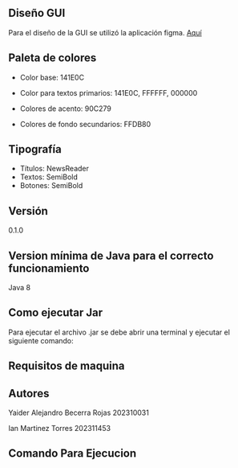 ## Diseño GUI
Para el diseño de la GUI se utilizó la aplicación figma. [Aquí](https://www.figma.com/proto/3EEvxEshGRURPiwQB5BScv/Figma-basics?t=e6kovFhVlcy2MWtq-1&scaling=min-zoom&content-scaling=fixed&page-id=0%3A1&node-id=0-139&starting-point-node-id=0%3A139)

## Paleta de colores
* Color base: 141E0C
* Color para textos primarios: 141E0C, FFFFFF, 000000
* Colores de acento: 90C279

* Colores de fondo secundarios: FFDB80 

## Tipografía
* Títulos: NewsReader
* Textos: SemiBold
* Botones: SemiBold

## Versión 
0.1.0

## Version mínima de Java para el correcto funcionamiento
Java 8

## Como ejecutar Jar
Para ejecutar el archivo .jar se debe abrir una terminal y ejecutar el siguiente comando:

## Requisitos de maquina

## Autores
Yaider Alejandro Becerra Rojas 202310031

Ian Martinez Torres 202311453

## Comando Para Ejecucion

 